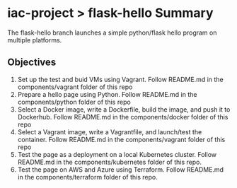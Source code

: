 # iac-project > flask-hello Summary

The flask-hello branch launches a simple python/flask hello program on multiple platforms.


## Objectives

1. Set up the test and buid VMs using Vagrant. Follow README.md in the components/vagrant folder of this repo
1. Prepare a hello page using Python. Follow README.md in the components/python folder of this repo
1. Select a Docker image, write a Dockerfile, build the image, and push it to Dockerhub. Follow README.md in the components/docker folder of this repo
1. Select a Vagrant image, write a Vagrantfile, and launch/test the container. Follow README.md in the components/vagrant folder of this repo
1. Test the page as a deployment on a local Kubernetes cluster. Follow README.md in the components/kubernetes folder of this repo.
1. Test the page on AWS and Azure using Terraform. Follow README.md in the components/terraform folder of this repo.